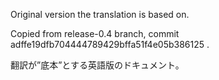 Original version the translation is based on.

Copied from release-0.4 branch, commit adffe19dfb704444789429bffa51f4e05b386125 .

翻訳が”底本”とする英語版のドキュメント。

